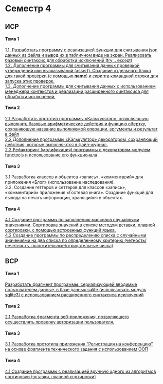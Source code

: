 # Семестр 4
## ИСР
#### Тема 1
[1.1. Разработать программу с реализацией функции для считывания json данных из файла и вывод их в табличном виде на экран. Реализовать базовый синтаксис для обработки исключений (try .. except)](/3_sem_ISR_4.1.py)  
[1.2. Дополнение программы для считывания данных проверкой утверждений или высказываний (assert). Создание отдельного блока для такой проверки (с помощью __name__) и скрипта командной строки для запуска этих проверок.](/3_sem_ISR_4.2.py)   
[1.3. Дополнение программы для считывания данных с использованием менеджера контекстов и реализации расширенного синтаксиса для обработки исключений.](/3_sem_ISR_4.3.py)           
#### Тема 2
[2.1 Разработать прототип программы «Калькулятор», позволяющую выполнять базовые арифметические действия и функцию обертку, сохраняющую название выполняемой операции, аргументы и результат в файл](/4ISR42.py)     
[2.2 Дополнение программы «Калькулятор» декоратором, сохраняющий действия, которые выполняются в файл-журнал.](/4ISR42.py)   
[2.3 Рефакторинг (модификация) программы с декоратором модулем functools и использование его функционала](/4ISR42.py)
#### Тема 3
3.1 Разработка классов и объектов «запись», «комментарий» для приложения «Блог» (использование наследования).    
3.2. Создание геттеров и сеттеров для классов «запись», «комментарий» приложения «Гостевая книга». Создание функций для вывода на печать информации, хранящийся в объектах.     
#### Тема 4
[4.1 Создание программы по заполнению массивов случайными значениями. Сортировка значений в списке методом вставки, плавной сортировки, с помощью встроенных функций языка.](https://replit.com/@taniamelnikova/4ISR41#main.py)    
[4.2 Создание программы по распределению списка с случайными значениями на два списка по определенному критерию (четность/нечетность, положительные/отрицательные числа)](https://replit.com/@taniamelnikova/4ISR42#main.py)    

## ВСР
#### Тема 1
[Разработать фрагмент программы, сериализующей вводимые пользователем данные, в базе данных sqlite (использовать модуль sqlite3) с использованием расширенного синтаксиса исключений](https://replit.com/@taniamelnikova/sqlite#main.py)
#### Тема 2
[2.1 Разработка фрагмента веб-приложения, позволяющего осуществлять проверку авторизации пользователя.](https://replit.com/@taniamelnikova/sem4-t2-lr5-1#main.py)
#### Тема 3
[3.1 Разработка прототипа приложения “Регистрация на конференцию” на основе фрагмента технического задания с использованием ООП](https://replit.com/@taniamelnikova/Conference#main.py)
#### Тема 4
[4.1 Создание программы с реализацией вручную одного из алгоритмов сортировки (вставки, плавной сортировки)](https://replit.com/@taniamelnikova/4ISR41#main.py)
